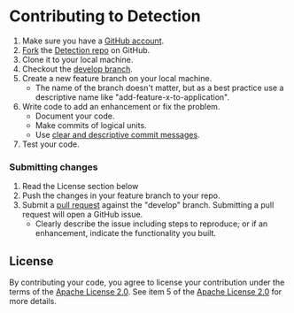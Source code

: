 # Contributing to Detection

1. Make sure you have a [GitHub account][1].
2. [Fork][2] the [Detection repo](../../) on GitHub.
3. Clone it to your local machine.
4. Checkout the [develop branch](../../tree/develop).
5. Create a new feature branch on your local machine.
    * The name of the branch doesn't matter, but as a best practice use a descriptive name like "add-feature-x-to-application".
6. Write code to add an enhancement or fix the problem.  
    * Document your code.
    * Make commits of logical units.
    * Use [clear and descriptive commit messages][3].
7. Test your code.

### Submitting changes
1. Read the License section below
2. Push the changes in your feature branch to your repo.
3. Submit a [pull request][4] against the "develop" branch.  Submitting a pull request will open a GitHub issue.
    * Clearly describe the issue including steps to reproduce; or if an enhancement, indicate the functionality you built.

## License
By contributing your code, you agree to license your contribution under the terms of the [Apache License 2.0](license.txt).  See item 5 of the [Apache License 2.0](license.txt) for more details.


[1]: https://github.com/signup/free
[2]: https://help.github.com/articles/fork-a-repo
[3]: http://tbaggery.com/2008/04/19/a-note-about-git-commit-messages.html
[4]: https://help.github.com/articles/using-pull-requests
